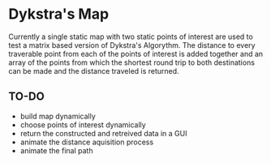 # Dykstra's Map

Currently a single static map with two static points of interest are used to test a matrix based version of Dykstra's Algorythm. The distance to every traverable point from each of the points of interest is added together and an array of the points from which the shortest round trip to both destinations can be made and the distance traveled is returned.

## TO-DO

- build map dynamically
- choose points of interest dynamically
- return the constructed and retreived data in a GUI
- animate the distance aquisition process
- animate the final path
